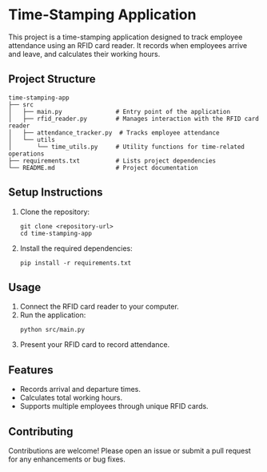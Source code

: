 # Time-Stamping Application

This project is a time-stamping application designed to track employee attendance using an RFID card reader. It records when employees arrive and leave, and calculates their working hours.

## Project Structure

```
time-stamping-app
├── src
│   ├── main.py               # Entry point of the application
│   ├── rfid_reader.py        # Manages interaction with the RFID card reader
│   ├── attendance_tracker.py  # Tracks employee attendance
│   └── utils
│       └── time_utils.py     # Utility functions for time-related operations
├── requirements.txt          # Lists project dependencies
└── README.md                 # Project documentation
```

## Setup Instructions

1. Clone the repository:
   ```
   git clone <repository-url>
   cd time-stamping-app
   ```

2. Install the required dependencies:
   ```
   pip install -r requirements.txt
   ```

## Usage

1. Connect the RFID card reader to your computer.
2. Run the application:
   ```
   python src/main.py
   ```
3. Present your RFID card to record attendance.

## Features

- Records arrival and departure times.
- Calculates total working hours.
- Supports multiple employees through unique RFID cards.

## Contributing

Contributions are welcome! Please open an issue or submit a pull request for any enhancements or bug fixes.